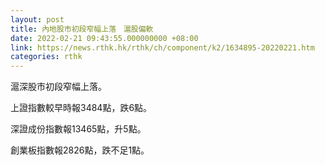 ```yaml
---
layout: post
title: 內地股市初段窄幅上落　滬股偏軟
date: 2022-02-21 09:43:55.000000000 +08:00
link: https://news.rthk.hk/rthk/ch/component/k2/1634895-20220221.htm
categories: rthk
---
```


滬深股市初段窄幅上落。

上證指數較早時報3484點，跌6點。

深證成份指數報13465點，升5點。

創業板指數報2826點，跌不足1點。
